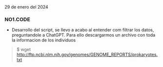 29 de enero del 2024
### NO1.CODE
- Desarrollo del script, se llevo a acabo al entender com filtrar los datos, preguntandole a ChatGPT.
Para ello descargarmos un archivo con toda la informacion de los individuos


> $ wget http://ftp.ncbi.nlm.nih.gov/genomes/GENOME_REPORTS/prokaryotes.txt

